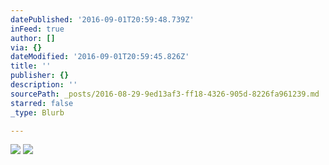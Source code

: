 ```yaml
---
datePublished: '2016-09-01T20:59:48.739Z'
inFeed: true
author: []
via: {}
dateModified: '2016-09-01T20:59:45.826Z'
title: ''
publisher: {}
description: ''
sourcePath: _posts/2016-08-29-9ed13af3-ff18-4326-905d-8226fa961239.md
starred: false
_type: Blurb

---
```

![](https://the-grid-user-content.s3-us-west-2.amazonaws.com/4f944985-6c86-4b0f-bf62-78f4c4399c1e.jpg)
![](https://the-grid-user-content.s3-us-west-2.amazonaws.com/4075dd38-b07f-493c-8544-00062089f21d.jpg)